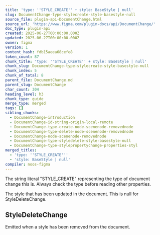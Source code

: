 ```yaml
---
title: 'type: ''STYLE_CREATE'' + style: BaseStyle | null'
slug: DocumentChange-type-stylecreate-style-basestyle-null
source_file: plugin-api-DocumentChange.html
source_url: 'https://www.figma.com/plugin-docs/api/DocumentChange/'
doc_type: plugin-api
created: 2025-06-27T00:00:00.000Z
updated: 2025-06-27T00:00:00.000Z
owner: figma
version: 1
content_hash: fdb15aeea68cefe8
token_count: 87
chunk_title: 'type: ''STYLE_CREATE'' + style: BaseStyle | null'
chunk_slug: DocumentChange-type-stylecreate-style-basestyle-null
chunk_index: 5
chunk_of_total: 8
parent_file: DocumentChange.md
parent_slug: DocumentChange
char_count: 304
heading_level: h3
chunk_type: guide
merge_type: merged
tags: []
sibling_chunks:
  - DocumentChange-introduction
  - DocumentChange-id-string-origin-local-remote
  - DocumentChange-type-create-node-scenenode-removednode
  - DocumentChange-type-delete-node-scenenode-removednode
  - DocumentChange-node-scenenode-removednode
  - DocumentChange-type-styledelete-style-basestyle-null
  - DocumentChange-type-stylepropertychange-properties-styl
merged_titles:
  - 'type: ''STYLE_CREATE'''
  - 'style: BaseStyle | null'
compiler: noos-figma
---
```


The string literal "STYLE_CREATE" representing the type of document change this is. Always check the type before reading other properties.

The style that has been updated in the document. This is null for StyleDeleteChange.

## StyleDeleteChange

Emitted when a style has been removed from the document.
